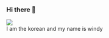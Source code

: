 ### Hi there 👋
![](https://gh-hits.nomadcoders.workers.dev/view?username=loganparkhyunmin) <br/>
I am the korean and my name is windy
